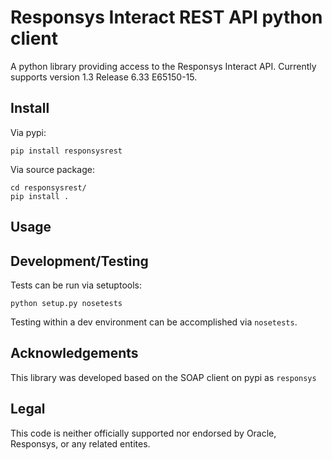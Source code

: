 # Responsys Interact REST API python client #

A python library providing access to the Responsys Interact API. Currently supports version 1.3 Release 6.33 E65150-15.

## Install ##

Via pypi:

    pip install responsysrest

Via source package:

    cd responsysrest/
    pip install .

## Usage ##

## Development/Testing ##

Tests can be run via setuptools:

    python setup.py nosetests

Testing within a dev environment can be accomplished via ```nosetests```.

## Acknowledgements ##

This library was developed based on the SOAP client on pypi as ```responsys```

## Legal ##

This code is neither officially supported nor endorsed by Oracle, Responsys, or any related entites.
